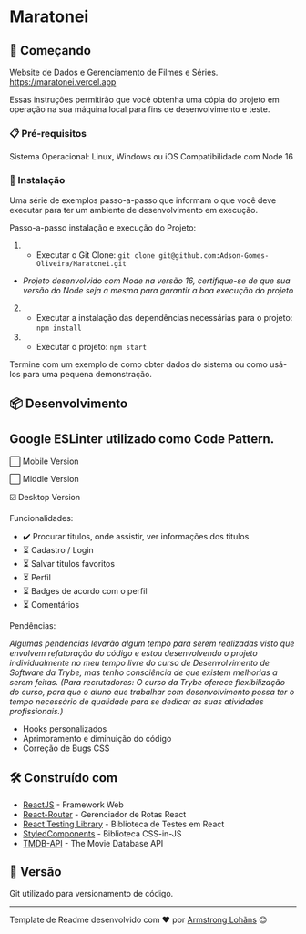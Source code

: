# Maratonei

## 🚀 Começando

Website de Dados e Gerenciamento de Filmes e Séries.
https://maratonei.vercel.app

Essas instruções permitirão que você obtenha uma cópia do projeto em operação na sua máquina local para fins de desenvolvimento e teste.

### 📋 Pré-requisitos

Sistema Operacional: Linux, Windows ou iOS
Compatibilidade com Node 16

### 🔧 Instalação

Uma série de exemplos passo-a-passo que informam o que você deve executar para ter um ambiente de desenvolvimento em execução.

Passo-a-passo instalação e execução do Projeto:

1. - Executar o Git Clone: `git clone git@github.com:Adson-Gomes-Oliveira/Maratonei.git`
- _Projeto desenvolvido com Node na versão 16, certifique-se de que sua versão do Node seja a mesma para garantir a boa execução do projeto_
2. - Executar a instalação das dependências necessárias para o projeto: `npm install`
3. - Executar o projeto: `npm start`

Termine com um exemplo de como obter dados do sistema ou como usá-los para uma pequena demonstração.

## 📦 Desenvolvimento

Google ESLinter utilizado como Code Pattern.
---------------------------------------------

:white_large_square: Mobile Version

:white_large_square: Middle Version

☑️ Desktop Version

Funcionalidades:

- ✔️ Procurar titulos, onde assistir, ver informações dos titulos
- :hourglass_flowing_sand: Cadastro / Login
- :hourglass_flowing_sand: Salvar titulos favoritos
- :hourglass_flowing_sand: Perfil
- :hourglass_flowing_sand: Badges de acordo com o perfil
- :hourglass_flowing_sand: Comentários

Pendências:

_Algumas pendencias levarão algum tempo para serem realizadas visto que envolvem refatoração do código e estou desenvolvendo o projeto individualmente no meu tempo livre do curso de Desenvolvimento de Software da Trybe, mas tenho consciência de que existem melhorias a serem feitas. (Para recrutadores: O curso da Trybe oferece flexibilização do curso, para que o aluno que trabalhar com desenvolvimento possa ter o tempo necessário de qualidade para se dedicar as suas atividades profissionais.)_

- Hooks personalizados
- Aprimoramento e diminuição do código
- Correção de Bugs CSS

## 🛠️ Construído com

* [ReactJS](https://pt-br.reactjs.org/) - Framework Web
* [React-Router](https://reactrouter.com/) - Gerenciador de Rotas React
* [React Testing Library](https://testing-library.com/) - Biblioteca de Testes em React
* [StyledComponents](https://styled-components.com/) - Biblioteca CSS-in-JS
* [TMDB-API](https://developers.themoviedb.org/3/getting-started/introduction) - The Movie Database API

## 📌 Versão

Git utilizado para versionamento de código.

---
Template de Readme desenvolvido com ❤️ por [Armstrong Lohãns](https://gist.github.com/lohhans) 😊

